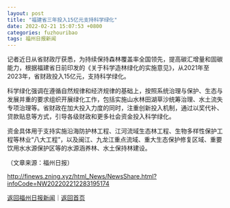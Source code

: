 ```yaml
---
layout: post
title: "福建省三年投入15亿元支持科学绿化"
date: 2022-02-21 15:07:53 +0800
categories: fuzhouribao
tags: 福州日报新闻
---
```

<p>记者近日从省财政厅获悉，为持续保持森林覆盖率全国领先，提高碳汇增量和固碳能力，根据福建省日前印发的《关于科学造林绿化的实施意见》，从2021年至2023年，省财政投入15亿元，支持科学绿化。</p>
 <p>科学绿化强调在遵循自然规律和经济规律的基础上，按照系统治理与保护、生态与发展并重的要求组织开展绿化工作，包括实施山水林田湖草沙统筹治理、水土流失专项治理等。省财政在加大投入力度的同时，注重创新投入机制，通过以奖代补、贷款贴息等方式，引导各级财政和更多社会资金投入科学绿化。</p>
 <p>资金具体用于支持实施沿海防护林工程、江河流域生态林工程、生物多样性保护工程等林业“八大工程”，以及闽江、九龙江重点流域、重大生态保护修复区域、重要饮用水水源保护区等的水源涵养林、水土保持林建设。</p><p class="em_media">（文章来源：福州日报）</p>

<http://finews.zning.xyz/html_News/NewsShare.html?infoCode=NW202202212283195174>

[返回福州日报新闻](//finews.withounder.com/category/fuzhouribao.html)｜[返回首页](//finews.withounder.com/)